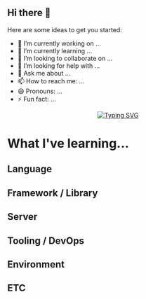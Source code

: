 ## Hi there 👋

<!--
**Nyoung-Oh/Nyoung-Oh** is a ✨ _special_ ✨ repository because its `README.md` (this file) appears on your GitHub profile.
-->
Here are some ideas to get you started:

- 🔭 I’m currently working on ...
- 🌱 I’m currently learning ...
- 👯 I’m looking to collaborate on ...
- 🤔 I’m looking for help with ...
- 💬 Ask me about ...
- 📫 How to reach me: ...
- 😄 Pronouns: ...
- ⚡ Fun fact: ...

<div align=center>
 <!-- <img src="https://capsule-render.vercel.app/api?type=wave&color=auto&height=300&section=header&text=Eunyoung%20Profile&fontSize=90" />-->
<a href="https://git.io/typing-svg"><img src="https://readme-typing-svg.demolab.com?font=Honk&size=90&letterSpacing=center&pause=1000&width=760&height=200&lines=LET+WORLD+KNOW+ME" alt="Typing SVG" /></a>
</div>



# What I've learning...
## Language
## Framework / Library
## Server
## Tooling / DevOps
## Environment
## ETC
